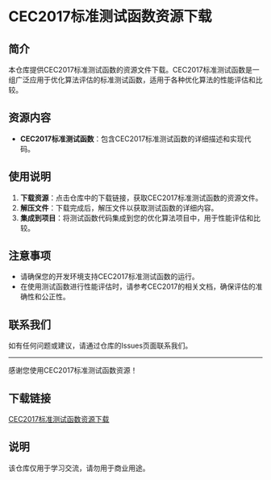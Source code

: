 # CEC2017标准测试函数资源下载

## 简介

本仓库提供CEC2017标准测试函数的资源文件下载。CEC2017标准测试函数是一组广泛应用于优化算法评估的标准测试函数，适用于各种优化算法的性能评估和比较。

## 资源内容

- **CEC2017标准测试函数**：包含CEC2017标准测试函数的详细描述和实现代码。

## 使用说明

1. **下载资源**：点击仓库中的下载链接，获取CEC2017标准测试函数的资源文件。
2. **解压文件**：下载完成后，解压文件以获取测试函数的详细内容。
3. **集成到项目**：将测试函数代码集成到您的优化算法项目中，用于性能评估和比较。

## 注意事项

- 请确保您的开发环境支持CEC2017标准测试函数的运行。
- 在使用测试函数进行性能评估时，请参考CEC2017的相关文档，确保评估的准确性和公正性。

## 联系我们

如有任何问题或建议，请通过仓库的Issues页面联系我们。

---

感谢您使用CEC2017标准测试函数资源！

## 下载链接
[CEC2017标准测试函数资源下载](https://pan.quark.cn/s/a5289e04962a)

## 说明

该仓库仅用于学习交流，请勿用于商业用途。
